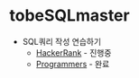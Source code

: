 # tobeSQLmaster
* SQL쿼리 작성 연습하기
  * [HackerRank](https://www.hackerrank.com/domains/sql?filters%5Bstatus%5D%5B%5D=unsolved&badge_type=sql) - 진행중
  * [Programmers](https://programmers.co.kr/learn/challenges?tab=sql_practice_kit) - 완료
